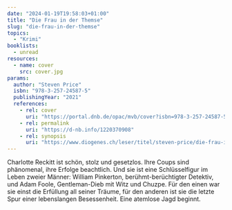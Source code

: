 ```yaml
---
date: "2024-01-19T19:58:03+01:00"
title: "Die Frau in der Themse"
slug: "die-frau-in-der-themse"
topics:
  - "Krimi"
booklists:
  - unread
resources:
  - name: cover
    src: cover.jpg
params:
  author: "Steven Price"
  isbn: "978-3-257-24587-5"
  publishingYear: "2021"
  references:
    - rel: cover
      uri: "https://portal.dnb.de/opac/mvb/cover?isbn=978-3-257-24587-5"
    - rel: permalink
      uri: "https://d-nb.info/1220370908"
    - rel: synopsis
      uri: "https://www.diogenes.ch/leser/titel/steven-price/die-frau-in-der-themse-9783257245875.html"
---
```


Charlotte Reckitt ist schön, stolz und gesetzlos. Ihre Coups sind phänomenal, 
ihre Erfolge beachtlich. Und sie ist eine Schlüsselfigur im Leben zweier 
Männer: William Pinkerton, berühmt-berüchtigter Detektiv, und Adam Foole, 
Gentleman-Dieb mit Witz und Chuzpe. Für den einen war sie einst die Erfüllung 
all seiner Träume, für den anderen ist sie die letzte Spur einer lebenslangen 
Besessenheit. Eine atemlose Jagd beginnt.